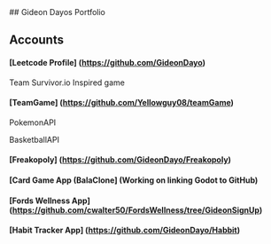 <base target="_blank">
## Gideon Dayos Portfolio

## Accounts
#### [Leetcode Profile] (https://github.com/GideonDayo)

Team Survivor.io Inspired game
#### [TeamGame] (https://github.com/Yellowguy08/teamGame)

PokemonAPI

BasketballAPI


#### [Freakopoly] (https://github.com/GideonDayo/Freakopoly)


#### [Card Game App (BalaClone] (Working on linking Godot to GitHub)



#### [Fords Wellness App] (https://github.com/cwalter50/FordsWellness/tree/GideonSignUp)


#### [Habit Tracker App] (https://github.com/GideonDayo/Habbit)









